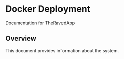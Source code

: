 # Docker Deployment

Documentation for TheRavedApp

## Overview

This document provides information about the system.
